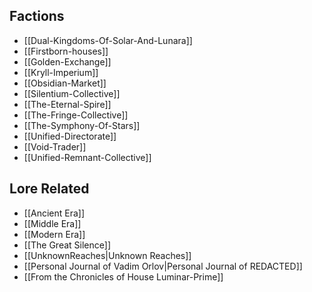 ## Factions
- [[Dual-Kingdoms-Of-Solar-And-Lunara]]
- [[Firstborn-houses]]
- [[Golden-Exchange]]
- [[Kryll-Imperium]]
- [[Obsidian-Market]]
- [[Silentium-Collective]]
- [[The-Eternal-Spire]]
- [[The-Fringe-Collective]]
- [[The-Symphony-Of-Stars]]
- [[Unified-Directorate]]
- [[Void-Trader]]
- [[Unified-Remnant-Collective]]

## Lore Related
- [[Ancient Era]]
- [[Middle Era]]
- [[Modern Era]]
- [[The Great Silence]]
- [[UnknownReaches|Unknown Reaches]]
- [[Personal Journal of Vadim Orlov|Personal Journal of REDACTED]]
- [[From the Chronicles of House Luminar-Prime]]
